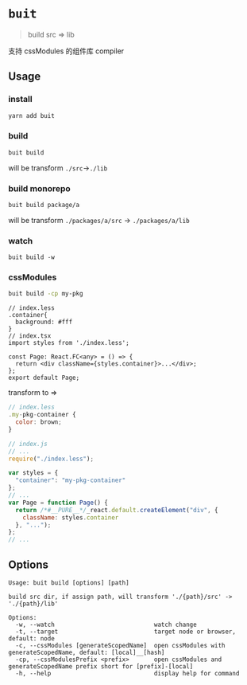 # `buit`

> build src => lib

支持 cssModules 的组件库 compiler


## Usage

### install

```bash
yarn add buit
```

### build

```bash
buit build
```

will be transform `./src`->`./lib`

### build monorepo

```bash
buit build package/a
```

will be transform `./packages/a/src` -> `./packages/a/lib`

### watch

```
buit build -w
```

### cssModules

```bash
buit build -cp my-pkg
```

```tsx
// index.less
.container{
  background: #fff
}
// index.tsx
import styles from './index.less';

const Page: React.FC<any> = () => {
  return <div className={styles.container}>...</div>;
};
export default Page;

```

transform to =>

```jsx
// index.less
.my-pkg-container {
  color: brown;
}

// index.js
// ...
require("./index.less");

var styles = {
  "container": "my-pkg-container"
};
// ...
var Page = function Page() {
  return /*#__PURE__*/_react.default.createElement("div", {
    className: styles.container
  }, "...");
};
// ...

```

## Options

```
Usage: buit build [options] [path]

build src dir, if assign path, will transform './{path}/src' -> './{path}/lib'

Options:
  -w, --watch                            watch change
  -t, --target                           target node or browser, default: node
  -c, --cssModules [generateScopedName]  open cssModules with generateScopedName, default: [local]__[hash]
  -cp, --cssModulesPrefix <prefix>       open cssModules and generateScopedName prefix short for [prefix]-[local]
  -h, --help                             display help for command
```
